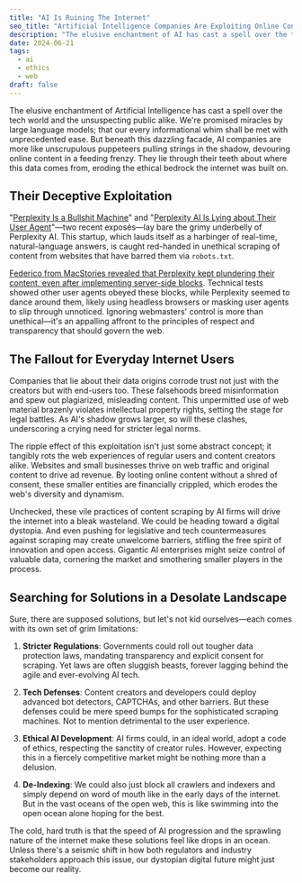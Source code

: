 ```yaml
---
title: "AI Is Ruining The Internet"
seo_title: "Artificial Intelligence Companies Are Exploiting Online Content and It's Ruining The Internet"
description: "The elusive enchantment of AI has cast a spell over the tech world and the unsuspecting public alike. But they are more like unscrupulous puppeteers pulling strings in the shadow, devouring online content in a feeding frenzy. They lie through their teeth about where this data comes from, eroding the ethical bedrock the internet was built on."
date: 2024-06-21
tags:
  - ai
  - ethics
  - web
draft: false
---
```


The elusive enchantment of Artificial Intelligence has cast a spell over the tech world and the unsuspecting public alike. We're promised miracles by large language models; that our every informational whim shall be met with unprecedented ease. But beneath this dazzling facade, AI companies are more like unscrupulous puppeteers pulling strings in the shadow, devouring online content in a feeding frenzy. They lie through their teeth about where this data comes from, eroding the ethical bedrock the internet was built on.

## Their Deceptive Exploitation

"[Perplexity Is a Bullshit Machine](https://www.wired.com/story/perplexity-is-a-bullshit-machine/)" and "[Perplexity AI Is Lying about Their User Agent](https://rknight.me/blog/perplexity-ai-is-lying-about-its-user-agent/)"—two recent exposés—lay bare the grimy underbelly of Perplexity AI. This startup, which lauds itself as a harbinger of real-time, natural-language answers, is caught red-handed in unethical scraping of content from websites that have barred them via `robots.txt`.

[Federico from MacStories revealed that Perplexity kept plundering their content, even after implementing server-side blocks](https://mastodon.macstories.net/@viticci/112621000120261399). Technical tests showed other user agents obeyed these blocks, while Perplexity seemed to dance around them, likely using headless browsers or masking user agents to slip through unnoticed. Ignoring webmasters' control is more than unethical—it's an appalling affront to the principles of respect and transparency that should govern the web.

## The Fallout for Everyday Internet Users

Companies that lie about their data origins corrode trust not just with the creators but with end-users too. These falsehoods breed misinformation and spew out plagiarized, misleading content. This unpermitted use of web material brazenly violates intellectual property rights, setting the stage for legal battles. As AI's shadow grows larger, so will these clashes, underscoring a crying need for stricter legal norms.

The ripple effect of this exploitation isn't just some abstract concept; it tangibly rots the web experiences of regular users and content creators alike. Websites and small businesses thrive on web traffic and original content to drive ad revenue. By looting online content without a shred of consent, these smaller entities are financially crippled, which erodes the web's diversity and dynamism.

Unchecked, these vile practices of content scraping by AI firms will drive the internet into a bleak wasteland. We could be heading toward a digital dystopia. And even pushing for legislative and tech countermeasures against scraping may create unwelcome barriers, stifling the free spirit of innovation and open access. Gigantic AI enterprises might seize control of valuable data, cornering the market and smothering smaller players in the process.

## Searching for Solutions in a Desolate Landscape

Sure, there are supposed solutions, but let's not kid ourselves—each comes with its own set of grim limitations:

1. **Stricter Regulations**: Governments could roll out tougher data protection laws, mandating transparency and explicit consent for scraping. Yet laws are often sluggish beasts, forever lagging behind the agile and ever-evolving AI tech.

2. **Tech Defenses**: Content creators and developers could deploy advanced bot detectors, CAPTCHAs, and other barriers. But these defenses could be mere speed bumps for the sophisticated scraping machines. Not to mention detrimental to the user experience.

3. **Ethical AI Development**: AI firms could, in an ideal world, adopt a code of ethics, respecting the sanctity of creator rules. However, expecting this in a fiercely competitive market might be nothing more than a delusion.

4. **De-Indexing**: We could also just block all crawlers and indexers and simply depend on word of mouth like in the early days of the internet. But in the vast oceans of the open web, this is like swimming into the open ocean alone hoping for the best.
  
The cold, hard truth is that the speed of AI progression and the sprawling nature of the internet make these solutions feel like drops in an ocean. Unless there's a seismic shift in how both regulators and industry stakeholders approach this issue, our dystopian digital future might just become our reality.